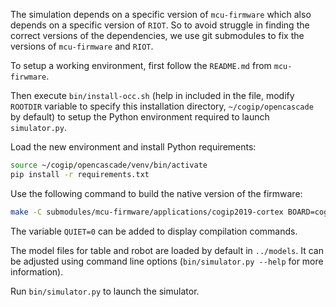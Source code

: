 The simulation depends on a specific version of `mcu-firmware` which also depends on a specific version of `RIOT`. So to avoid struggle in finding the correct versions of the dependencies, we use git submodules to fix the versions of `mcu-firmware` and `RIOT`. 

To setup a working environment, first follow the `README.md` from `mcu-firwmare`.

Then execute `bin/install-occ.sh` (help in included in the file, modify `ROOTDIR` variable to specify this installation directory, `~/cogip/opencascade` by default) to setup the Python environment required to launch `simulator.py`.

Load the new environment and install Python requirements:
```bash
source ~/cogip/opencascade/venv/bin/activate
pip install -r requirements.txt
```

Use the following command to build the native version of the firmware:

```bash
make -C submodules/mcu-firmware/applications/cogip2019-cortex BOARD=cogip2019-cortex-native MCUFIRMWARE_OPTIONS=calibration
```

The variable `QUIET=0` can be added to display compilation commands.

The model files for table and robot are loaded by default in `../models`.
It can be adjusted using command line options (`bin/simulator.py --help` for more information).

Run `bin/simulator.py` to launch the simulator.
